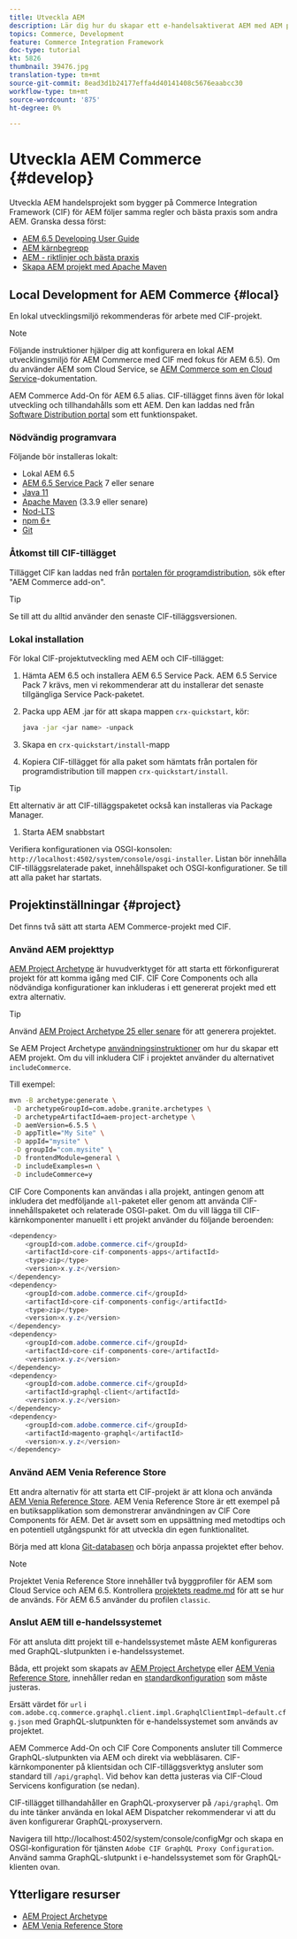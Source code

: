 ```yaml
---
title: Utveckla AEM
description: Lär dig hur du skapar ett e-handelsaktiverat AEM med AEM projekttyp. Lär dig hur du bygger och distribuerar projektet till en lokal utvecklingsmiljö.
topics: Commerce, Development
feature: Commerce Integration Framework
doc-type: tutorial
kt: 5826
thumbnail: 39476.jpg
translation-type: tm+mt
source-git-commit: 8ead3d1b24177effa4d40141408c5676eaabcc30
workflow-type: tm+mt
source-wordcount: '875'
ht-degree: 0%

---
```



# Utveckla AEM Commerce {#develop}

Utveckla AEM handelsprojekt som bygger på Commerce Integration Framework (CIF) för AEM följer samma regler och bästa praxis som andra AEM. Granska dessa först:

- [AEM 6.5 Developing User Guide](/help/sites-developing/home.md)
- [AEM kärnbegrepp](/help/sites-developing/the-basics.md)
- [AEM - riktlinjer och bästa praxis](/help/sites-developing/dev-guidelines-bestpractices.md)
- [Skapa AEM projekt med Apache Maven](/help/sites-developing/ht-projects-maven.md)

## Local Development for AEM Commerce {#local}

En lokal utvecklingsmiljö rekommenderas för arbete med CIF-projekt.

>[!NOTE]
>
>Följande instruktioner hjälper dig att konfigurera en lokal AEM utvecklingsmiljö för AEM Commerce med CIF med fokus för AEM 6.5). Om du använder AEM som Cloud Service, se [AEM Commerce som en Cloud Service](https://experienceleague.adobe.com/docs/experience-manager-cloud-service/commerce/home.html)-dokumentation.

AEM Commerce Add-On för AEM 6.5 alias. CIF-tillägget finns även för lokal utveckling och tillhandahålls som ett AEM. Den kan laddas ned från [Software Distribution portal](https://experience.adobe.com/#/downloads/content/software-distribution/en/aem.html) som ett funktionspaket.

### Nödvändig programvara

Följande bör installeras lokalt:

- Lokal AEM 6.5
- [AEM 6.5 Service Pack](https://experience.adobe.com/#/downloads/content/software-distribution/en/aem.html) 7 eller senare
- [Java 11](https://downloads.experiencecloud.adobe.com/content/software-distribution/en/general.html)
- [Apache Maven](https://maven.apache.org/)  (3.3.9 eller senare)
- [Nod-LTS](https://nodejs.org/en/)
- [npm 6+](https://www.npmjs.com/)
- [Git](https://git-scm.com/)

### Åtkomst till CIF-tillägget

Tillägget CIF kan laddas ned från [portalen för programdistribution](https://experience.adobe.com/#/downloads/content/software-distribution/en/aem.html), sök efter &quot;AEM Commerce add-on&quot;.

>[!TIP]
>
>Se till att du alltid använder den senaste CIF-tilläggsversionen.

### Lokal installation

För lokal CIF-projektutveckling med AEM och CIF-tillägget:

1. Hämta AEM 6.5 och installera AEM 6.5 Service Pack. AEM 6.5 Service Pack 7 krävs, men vi rekommenderar att du installerar det senaste tillgängliga Service Pack-paketet.

1. Packa upp AEM .jar för att skapa mappen `crx-quickstart`, kör:

   ```bash
   java -jar <jar name> -unpack
   ```

1. Skapa en `crx-quickstart/install`-mapp

1. Kopiera CIF-tillägget för alla paket som hämtats från portalen för programdistribution till mappen `crx-quickstart/install`.

>[!TIP]
>
>Ett alternativ är att CIF-tilläggspaketet också kan installeras via Package Manager.

1. Starta AEM snabbstart

Verifiera konfigurationen via OSGI-konsolen: `http://localhost:4502/system/console/osgi-installer`. Listan bör innehålla CIF-tilläggsrelaterade paket, innehållspaket och OSGI-konfigurationer. Se till att alla paket har startats.

## Projektinställningar {#project}

Det finns två sätt att starta AEM Commerce-projekt med CIF.

### Använd AEM projekttyp

[AEM Project Archetype](https://github.com/adobe/aem-project-archetype) är huvudverktyget för att starta ett förkonfigurerat projekt för att komma igång med CIF. CIF Core Components och alla nödvändiga konfigurationer kan inkluderas i ett genererat projekt med ett extra alternativ.

>[!TIP]
>
>Använd [AEM Project Archetype 25 eller senare](https://github.com/adobe/aem-project-archetype/releases) för att generera projektet.

Se AEM Project Archetype [användningsinstruktioner](https://github.com/adobe/aem-project-archetype#usage) om hur du skapar ett AEM projekt. Om du vill inkludera CIF i projektet använder du alternativet `includeCommerce`.

Till exempel:

```bash
mvn -B archetype:generate \
 -D archetypeGroupId=com.adobe.granite.archetypes \
 -D archetypeArtifactId=aem-project-archetype \
 -D aemVersion=6.5.5 \
 -D appTitle="My Site" \
 -D appId="mysite" \
 -D groupId="com.mysite" \
 -D frontendModule=general \
 -D includeExamples=n \
 -D includeCommerce=y
```

CIF Core Components kan användas i alla projekt, antingen genom att inkludera det medföljande `all`-paketet eller genom att använda CIF-innehållspaketet och relaterade OSGI-paket. Om du vill lägga till CIF-kärnkomponenter manuellt i ett projekt använder du följande beroenden:

```java
<dependency>
    <groupId>com.adobe.commerce.cif</groupId>
    <artifactId>core-cif-components-apps</artifactId>
    <type>zip</type>
    <version>x.y.z</version>
</dependency>
<dependency>
    <groupId>com.adobe.commerce.cif</groupId>
    <artifactId>core-cif-components-config</artifactId>
    <type>zip</type>
    <version>x.y.z</version>
</dependency>
<dependency>
    <groupId>com.adobe.commerce.cif</groupId>
    <artifactId>core-cif-components-core</artifactId>
    <version>x.y.z</version>
</dependency>
<dependency>
    <groupId>com.adobe.commerce.cif</groupId>
    <artifactId>graphql-client</artifactId>
    <version>x.y.z</version>
</dependency>
<dependency>
    <groupId>com.adobe.commerce.cif</groupId>
    <artifactId>magento-graphql</artifactId>
    <version>x.y.z</version>
</dependency>
```

### Använd AEM Venia Reference Store

Ett andra alternativ för att starta ett CIF-projekt är att klona och använda [AEM Venia Reference Store](https://github.com/adobe/aem-cif-guides-venia). AEM Venia Reference Store är ett exempel på en butiksapplikation som demonstrerar användningen av CIF Core Components för AEM. Det är avsett som en uppsättning med metodtips och en potentiell utgångspunkt för att utveckla din egen funktionalitet.

Börja med att klona [Git-databasen](https://github.com/adobe/aem-cif-guides-venia) och börja anpassa projektet efter behov.

>[!NOTE]
>
>Projektet Venia Reference Store innehåller två byggprofiler för AEM som Cloud Service och AEM 6.5. Kontrollera [projektets readme.md](https://github.com/adobe/aem-cif-guides-venia/blob/main/README.md) för att se hur de används. För AEM 6.5 använder du profilen `classic`.

### Anslut AEM till e-handelssystemet

För att ansluta ditt projekt till e-handelssystemet måste AEM konfigureras med GraphQL-slutpunkten i e-handelssystemet.

Båda, ett projekt som skapats av [AEM Project Archetype](https://github.com/adobe/aem-project-archetype) eller [AEM Venia Reference Store](https://github.com/adobe/aem-cif-guides-venia), innehåller redan en [standardkonfiguration](https://github.com/adobe/aem-cif-guides-venia/blob/main/ui.config/src/main/content/jcr_root/apps/venia/osgiconfig/config/com.adobe.cq.commerce.graphql.client.impl.GraphqlClientImpl~default.cfg.json) som måste justeras.

Ersätt värdet för `url` i `com.adobe.cq.commerce.graphql.client.impl.GraphqlClientImpl~default.cfg.json` med GraphQL-slutpunkten för e-handelssystemet som används av projektet.

AEM Commerce Add-On och CIF Core Components ansluter till Commerce GraphQL-slutpunkten via AEM och direkt via webbläsaren. CIF-kärnkomponenter på klientsidan och CIF-tilläggsverktyg ansluter som standard till `/api/graphql`. Vid behov kan detta justeras via CIF-Cloud Servicens konfiguration (se nedan).

CIF-tillägget tillhandahåller en GraphQL-proxyserver på `/api/graphql`. Om du inte tänker använda en lokal AEM Dispatcher rekommenderar vi att du även konfigurerar GraphQL-proxyservern.

Navigera till http://localhost:4502/system/console/configMgr och skapa en OSGI-konfiguration för tjänsten `Adobe CIF GraphQL Proxy Configuration`. Använd samma GraphQL-slutpunkt i e-handelssystemet som för GraphQL-klienten ovan.

## Ytterligare resurser

- [AEM Project Archetype](https://github.com/adobe/aem-project-archetype)
- [AEM Venia Reference Store](https://github.com/adobe/aem-cif-guides-venia)
